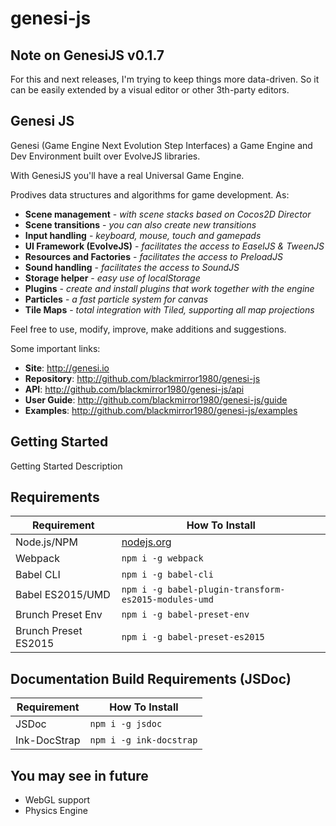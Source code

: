 # genesi-js

## Note on GenesiJS v0.1.7
For this and next releases, I'm trying to keep things more data-driven. So it can be easily extended by a visual editor or other 3th-party editors.

## Genesi JS
Genesi (Game Engine Next Evolution Step Interfaces)  a Game Engine and Dev Environment built over EvolveJS libraries.

With GenesiJS you'll have a real Universal Game Engine.

Prodives data structures and algorithms for game development. As:
- **Scene management** - *with scene stacks based on Cocos2D Director*
- **Scene transitions** - *you can also create new transitions*
- **Input handling** - *keyboard, mouse, touch and gamepads*
- **UI Framework (EvolveJS)** - *facilitates the access to EaselJS & TweenJS*
- **Resources and Factories** - *facilitates the access to PreloadJS*
- **Sound handling** - *facilitates the access to SoundJS*
- **Storage helper** - *easy use of localStorage*
- **Plugins** - *create and install plugins that work together with the engine*
- **Particles** - *a fast particle system for canvas*
- **Tile Maps** - *total integration with Tiled, supporting all map projections*

Feel free to use, modify, improve, make additions and suggestions.

Some important links:

- **Site**: http://genesi.io
- **Repository**: http://github.com/blackmirror1980/genesi-js
- **API**: http://github.com/blackmirror1980/genesi-js/api
- **User Guide**: http://github.com/blackmirror1980/genesi-js/guide
- **Examples**: http://github.com/blackmirror1980/genesi-js/examples

## Getting Started

Getting Started Description

## Requirements

Requirement          | How To Install
-------------------- | -----------------------------------
Node.js/NPM          | [nodejs.org](http://nodejs.org/)
Webpack              | `npm i -g webpack`
Babel CLI            | `npm i -g babel-cli`
Babel ES2015/UMD     | `npm i -g babel-plugin-transform-es2015-modules-umd`
Brunch Preset Env    | `npm i -g babel-preset-env`
Brunch Preset ES2015 | `npm i -g babel-preset-es2015`


## Documentation Build Requirements (JSDoc)

Requirement        | How To Install
------------------ | -----------------------------------
JSDoc              | `npm i -g jsdoc`
Ink-DocStrap       | `npm i -g ink-docstrap`

## You may see in future

- WebGL support
- Physics Engine
